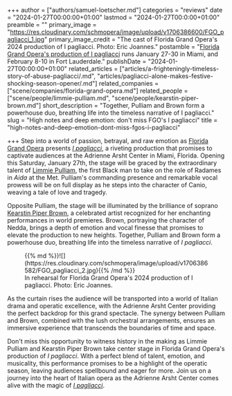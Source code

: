 +++
author = ["authors/samuel-loetscher.md"]
categories = "reviews"
date = "2024-01-27T00:00:00+01:00"
lastmod = "2024-01-27T00:0:00+01:00"
preamble = ""
primary_image = "https://res.cloudinary.com/schmopera/image/upload/v1706386600/FGO_pagliacci_1.jpg"
primary_image_credit = "The cast of Florida Grand Opera's 2024 production of I pagliacci. Photo: Eric Joannes."
postamble = "[Florida Grand Opera's production of I pagliacci](https://fgo.org/this-season/pagliacci/) runs January 27-30 in Miami, and February 8-10 in Fort Lauderdale."
publishDate = "2024-01-27T00:00:00+01:00"
related_articles = ["articles/a-frighteningly-timeless-story-of-abuse-pagliacci/.md", "articles/pagliacci-alone-makes-festive-shocking-season-opener/.md"]
related_companies = ["scene/companies/florida-grand-opera.md"]
related_people = ["scene/people/limmie-pulliam.md", "scene/people/kearstin-piper-brown.md"]
short_description = "Together, Pulliam and Brown form a powerhouse duo, breathing life into the timeless narrative of I pagliacci."
slug = "High notes and deep emotion: don't miss FGO's I pagliacci"
title = "high-notes-and-deep-emotion-dont-miss-fgos-i-pagliacci"

+++
Step into a world of passion, betrayal, and raw emotion as [Florida Grand Opera](/scene/companies/florida-grand-opera/) presents [_I pagliacci_](https://fgo.org/this-season/pagliacci/), a riveting production that promises to captivate audiences at the Adrienne Arsht Center in Miami, Florida. Opening this Saturday, January 27th, the stage will be graced by the extraordinary talent of [Limmie Pulliam](/scene/people/limmie-pulliam/), the first Black man to take on the role of Radames in _Aida_ at the Met. Pulliam's commanding presence and remarkable vocal prowess will be on full display as he steps into the character of Canio, weaving a tale of love and tragedy.

Opposite Pulliam, the stage will be illuminated by the brilliance of soprano [Kearstin Piper Brown](/scene/people/kearstin-piper-brown/), a celebrated artist recognized for her enchanting performances in world premieres. Brown, portraying the character of Nedda, brings a depth of emotion and vocal finesse that promises to elevate the production to new heights. Together, Pulliam and Brown form a powerhouse duo, breathing life into the timeless narrative of _I pagliacci_.

<figure data-type="image">{{% md %}}![](https://res.cloudinary.com/schmopera/image/upload/v1706386582/FGO_pagliacci_2.jpg){{% /md %}}

<figcaption>In rehearsal for Florida Grand Opera's 2024 production of I pagliacci. Photo: Eric Joannes.</figcaption>
</figure>

As the curtain rises the audience will be transported into a world of Italian drama and operatic excellence, with the Adrienne Arsht Center providing the perfect backdrop for this grand spectacle. The synergy between Pulliam and Brown, combined with the lush orchestral arrangements, ensures an immersive experience that transcends the boundaries of time and space.

Don't miss this opportunity to witness history in the making as Limmie Pulliam and Kearstin Piper Brown take center stage in Florida Grand Opera's production of _I pagliacci_. With a perfect blend of talent, emotion, and musicality, this performance promises to be a highlight of the operatic season, leaving audiences spellbound and eager for more. Join us on a journey into the heart of Italian opera as the Adrienne Arsht Center comes alive with the magic of [_I pagliacci_](https://fgo.org/this-season/pagliacci/).

